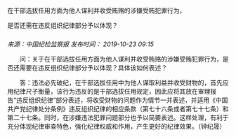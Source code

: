 ## 

在干部选拔任用方面为他人谋利并收受贿赂的涉嫌受贿犯罪行为，

是否还需在违反组织纪律部分予以体现？

### 

_来源：中国纪检监察报_ _发布时间： 2019-10-23 09:15_

　　问：关于在干部选拔任用方面为他人谋利并收受贿赂的涉嫌受贿犯罪行为，是否还需要在违反组织纪律部分予以体现？具体该如何表述？

　　答：违法必先破纪，在干部选拔任用中为他人谋取利益并收受财物的，首先应用纪律尺子衡量，该行为违反的是干部选拔任用规定，因此应将其放在审理报告“违反组织纪律”部分表述，将收受财物的问题作为情节一并表述，并适用《中国共产党纪律处分条例》违反组织纪律的相应条款（第七十六条或者第七十七条）和第二十七条。同时，在涉嫌违法犯罪问题部分也予以简要表述。这样处理，有利于充分体现纪律审查特色，强化纪律权威和作用，产生更好的纪律效果。（钟纪晟）